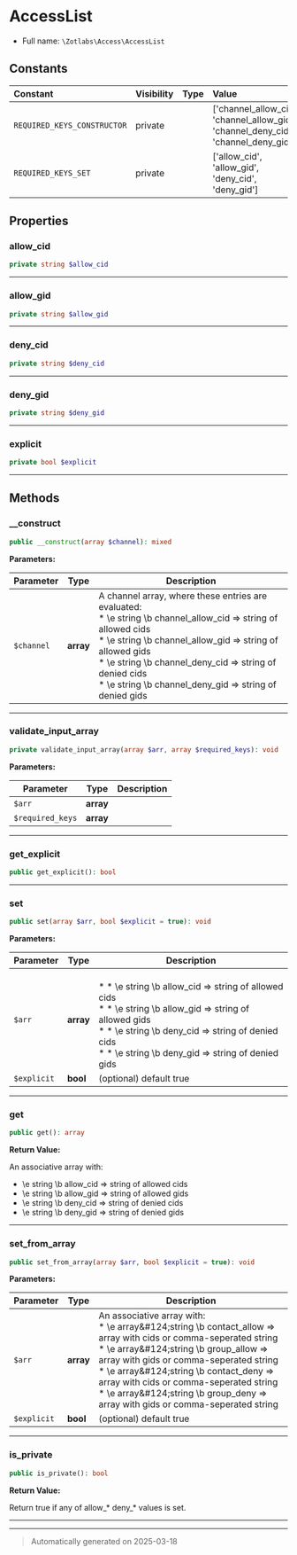 
# AccessList





* Full name: `\Zotlabs\Access\AccessList`


## Constants

| Constant | Visibility | Type | Value |
|:---------|:-----------|:-----|:------|
|`REQUIRED_KEYS_CONSTRUCTOR`|private| |[&#039;channel_allow_cid&#039;, &#039;channel_allow_gid&#039;, &#039;channel_deny_cid&#039;, &#039;channel_deny_gid&#039;]|
|`REQUIRED_KEYS_SET`|private| |[&#039;allow_cid&#039;, &#039;allow_gid&#039;, &#039;deny_cid&#039;, &#039;deny_gid&#039;]|

## Properties


### allow_cid



```php
private string $allow_cid
```






***

### allow_gid



```php
private string $allow_gid
```






***

### deny_cid



```php
private string $deny_cid
```






***

### deny_gid



```php
private string $deny_gid
```






***

### explicit



```php
private bool $explicit
```






***

## Methods


### __construct



```php
public __construct(array $channel): mixed
```








**Parameters:**

| Parameter | Type | Description |
|-----------|------|-------------|
| `$channel` | **array** | A channel array, where these entries are evaluated:<br />* \e string \b channel_allow_cid =&gt; string of allowed cids<br />* \e string \b channel_allow_gid =&gt; string of allowed gids<br />* \e string \b channel_deny_cid =&gt; string of denied cids<br />* \e string \b channel_deny_gid =&gt; string of denied gids |





***

### validate_input_array



```php
private validate_input_array(array $arr, array $required_keys): void
```








**Parameters:**

| Parameter | Type | Description |
|-----------|------|-------------|
| `$arr` | **array** |  |
| `$required_keys` | **array** |  |





***

### get_explicit



```php
public get_explicit(): bool
```












***

### set



```php
public set(array $arr, bool $explicit = true): void
```








**Parameters:**

| Parameter | Type | Description |
|-----------|------|-------------|
| `$arr` | **array** | <br />*  * \e string \b allow_cid =&gt; string of allowed cids<br />*  * \e string \b allow_gid =&gt; string of allowed gids<br />*  * \e string \b deny_cid  =&gt; string of denied cids<br />*  * \e string \b deny_gid  =&gt; string of denied gids |
| `$explicit` | **bool** | (optional) default true |





***

### get



```php
public get(): array
```









**Return Value:**

An associative array with:
* \e string \b allow_cid => string of allowed cids
* \e string \b allow_gid => string of allowed gids
* \e string \b deny_cid  => string of denied cids
* \e string \b deny_gid  => string of denied gids




***

### set_from_array



```php
public set_from_array(array $arr, bool $explicit = true): void
```








**Parameters:**

| Parameter | Type | Description |
|-----------|------|-------------|
| `$arr` | **array** | An associative array with:<br />* \e array&amp;#124;string \b contact_allow =&gt; array with cids or comma-seperated string<br />* \e array&amp;#124;string \b group_allow   =&gt; array with gids or comma-seperated string<br />* \e array&amp;#124;string \b contact_deny  =&gt; array with cids or comma-seperated string<br />* \e array&amp;#124;string \b group_deny    =&gt; array with gids or comma-seperated string |
| `$explicit` | **bool** | (optional) default true |





***

### is_private



```php
public is_private(): bool
```









**Return Value:**

Return true if any of allow_* deny_* values is set.




***


***
> Automatically generated on 2025-03-18
